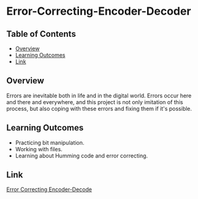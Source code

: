 # Error-Correcting-Encoder-Decoder 

## Table of Contents
* [Overview](#Overview)
* [Learning Outcomes](#Learning-Outcomes)
* [Link](#Link)

## Overview
Errors are inevitable both in life and in the digital world. Errors occur here and there and everywhere, and this project is not only imitation of this process, but also coping with these errors and fixing them if it's possible. 

## Learning Outcomes
- Practicing bit manipulation.
- Working with files.
- Learning about Humming code and error correcting.

## Link
[Error Correcting Encoder-Decode](https://hyperskill.org/projects/58?track=12)
